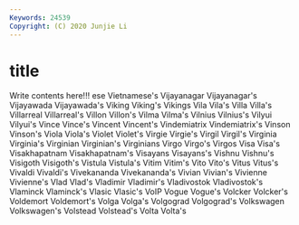 ```yaml
---
Keywords: 24539
Copyright: (C) 2020 Junjie Li
---
```


# title

Write contents here!!!
ese 
Vietnamese's 
Vijayanagar 
Vijayanagar's 
Vijayawada 
Vijayawada's 
Viking
Viking's 
Vikings 
Vila 
Vila's 
Villa 
Villa's 
Villarreal 
Villarreal's 
Villon 
Villon's
Vilma 
Vilma's 
Vilnius 
Vilnius's 
Vilyui 
Vilyui's 
Vince 
Vince's 
Vincent 
Vincent's
Vindemiatrix 
Vindemiatrix's 
Vinson 
Vinson's 
Viola 
Viola's 
Violet 
Violet's 
Virgie 
Virgie's
Virgil 
Virgil's 
Virginia 
Virginia's 
Virginian 
Virginian's 
Virginians 
Virgo 
Virgo's 
Virgos
Visa 
Visa's 
Visakhapatnam 
Visakhapatnam's 
Visayans 
Visayans's 
Vishnu 
Vishnu's 
Visigoth 
Visigoth's
Vistula 
Vistula's 
Vitim 
Vitim's 
Vito 
Vito's 
Vitus 
Vitus's 
Vivaldi 
Vivaldi's
Vivekananda 
Vivekananda's 
Vivian 
Vivian's 
Vivienne 
Vivienne's 
Vlad 
Vlad's 
Vladimir 
Vladimir's
Vladivostok 
Vladivostok's 
Vlaminck 
Vlaminck's 
Vlasic 
Vlasic's 
VoIP 
Vogue 
Vogue's 
Volcker
Volcker's 
Voldemort 
Voldemort's 
Volga 
Volga's 
Volgograd 
Volgograd's 
Volkswagen 
Volkswagen's 
Volstead
Volstead's 
Volta 
Volta's 
